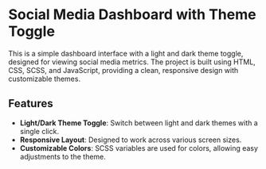 # Social Media Dashboard with Theme Toggle

This is a simple dashboard interface with a light and dark theme toggle, designed for viewing social media metrics. The project is built using HTML, CSS, SCSS, and JavaScript, providing a clean, responsive design with customizable themes.

## Features

- **Light/Dark Theme Toggle**: Switch between light and dark themes with a single click.
- **Responsive Layout**: Designed to work across various screen sizes.
- **Customizable Colors**: SCSS variables are used for colors, allowing easy adjustments to the theme.
